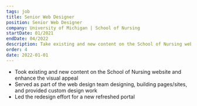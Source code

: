 ```yaml
---
tags: job
title: Senior Web Designer
position: Senior Web Designer
company: University of Michigan | School of Nursing
startDate: 01/2021
endDate: 04/2022
description: Take existing and new content on the School of Nursing website and enhance the visual appeal with images, graphics, and layout. Serve as part of the web design team designing and building pages/sites and providing custom design work, as needed. Create web pages that engage users and provide a positive user experience. Design visual website imagery, ensuring that they are in line with UMSN’s branding. Maintain the appearance of website by enforcing content, brand and style standards.
order: 4
date: 2022-01-01
---
```


- Took existing and new content on the School of Nursing website and enhance the visual appeal
- Served as part of the web design team designing, building pages/sites, and provided custom design work
- Led the redesign effort for a new refreshed portal